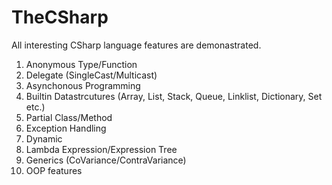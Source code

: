 # TheCSharp
All interesting CSharp language features are demonastrated.
1. Anonymous Type/Function
2. Delegate (SingleCast/Multicast)
3. Asynchonous Programming
4. Builtin Datastrcutures (Array, List, Stack, Queue, Linklist, Dictionary, Set etc.)
5. Partial Class/Method
6. Exception Handling
7. Dynamic
8. Lambda Expression/Expression Tree
9. Generics (CoVariance/ContraVariance)
10. OOP features
